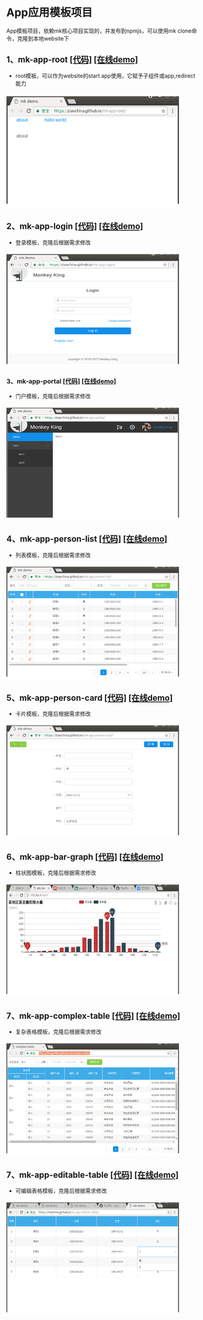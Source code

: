 # App应用模板项目

App模板项目，依赖mk核心项目实现的，并发布到npmjs，可以使用mk clone命令，克隆到本地website下

## 1、mk-app-root <a href="https://github.com/ziaochina/mk-app-root" target="_blank">[代码]</a>  <a href="https://ziaochina.github.io/mk-app-root" target="_blank">[在线demo]</a>

- root模板，可以作为website的start app使用，它赋予子组件或app,redirect能力

<img width="450" height="300" src="./img/root.png"/>

## 2、mk-app-login <a href="https://github.com/ziaochina/mk-app-login" target="_blank">[代码]</a>  <a href="https://ziaochina.github.io/mk-app-login" target="_blank">[在线demo]</a>

- 登录模板，克隆后根据需求修改

<img width="450" height="300" src="./img/login.png"/>

### 3、mk-app-portal <a href="https://github.com/ziaochina/mk-app-portal" target="_blank">[代码]</a>  <a href="https://ziaochina.github.io/mk-app-portal" target="_blank">[在线demo]</a>

- 门户模板，克隆后根据需求修改

<img width="450" height="300" src="./img/portal.png"/>

## 4、mk-app-person-list <a href="https://github.com/ziaochina/mk-app-person-list" target="_blank">[代码]</a>  <a href="https://ziaochina.github.io/mk-app-person-list" target="_blank">[在线demo]</a>

- 列表模板，克隆后根据需求修改

<img width="450" height="300" src="./img/personlist.png"/>

## 5、mk-app-person-card  <a href="https://github.com/ziaochina/mk-app-person-card" target="_blank">[代码]</a>  <a href="https://ziaochina.github.io/mk-app-person-card" target="_blank">[在线demo]</a>

- 卡片模板，克隆后根据需求修改

<img width="450" height="300" src="./img/personcard.png"/>

## 6、mk-app-bar-graph  <a href="https://github.com/ziaochina/mk-app-bar-graph" target="_blank">[代码]</a>  <a href="https://ziaochina.github.io/mk-app-bar-graph" target="_blank">[在线demo]</a>

- 柱状图模板，克隆后根据需求修改

<img width="450" height="300" src="./img/bargraph.png"/>


## 7、mk-app-complex-table  <a href="https://github.com/fengzhike/mk-app-complex-table" target="_blank">[代码]</a>  <a href="https://fengzhike.github.io/mk-app-complex-table" target="_blank">[在线demo]</a>

- 复杂表格模板，克隆后根据需求修改

<img width="450" height="300" src="./img/complextable.png"/>


## 7、mk-app-editable-table  <a href="https://github.com/ziaochina/mk-app-editable-table" target="_blank">[代码]</a>  <a href="https://ziaochina.github.io/mk-app-editable-table" target="_blank">[在线demo]</a>

- 可编辑表格模板，克隆后根据需求修改

<img width="450" height="300" src="./img/editabletable.png"/>

 